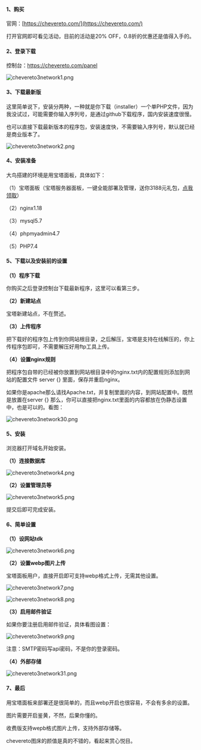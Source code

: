 #### 1、购买

官网：[https://chevereto.com/](https://chevereto.com/)

打开官网即可看见活动，目前的活动是20% OFF，0.8折的优惠还是值得入手的。

#### 2、登录下载

控制台：https://chevereto.com/panel

![chevereto3network1.png](https://tupian.clotliu.com/76e1b6d0ae287fd38677d774a294262a.png)

#### 3、下载最新版

这里简单说下，安装分两种，一种就是你下载（installer）一个单PHP文件，因为我没试过，可能需要你输入序列号，是通过github下载程序，国内安装速度很慢。

也可以直接下载最新版本的程序包，安装速度快，不需要输入序列号，默认就已经是商业版本了。

![chevereto3network2.png](https://tupian.clotliu.com/7eb336343d18cdf5d9f297db29e1fafb.png)

#### 4、安装准备

大鸟搭建的环境是用宝塔面板，具体如下：

（1）宝塔面板（宝塔服务器面板，一键全能部署及管理，送你3188元礼包，[点我领取](https://www.bt.cn/?invite_code=MV96YnVvdHU=)）

（2）nginx1.18

（3）mysql5.7

（4）phpmyadmin4.7

（5）PHP7.4

#### 5、下载以及安装前的设置

**（1）程序下载**

你购买之后登录控制台下载最新程序，这里可以看第三步。

**（2）新建站点**

宝塔新建站点，不在赘述。

**（3）上传程序**

把下载好的程序包上传到你网站根目录，之后解压，宝塔是支持在线解压的，你上传程序包即可，不需要解压好用ftp工具上传。

**（4）设置nginx规则**

把程序包自带的已经被你放置到网站根目录中的nginx.txt内的配置规则添加到网站的配置文件 server {} 里面，保存并重启nginx。

如果你是apache那么请找Apache.txt，并复制里面的内容，到网站配置中。既然是放置在server {} 那么，你可以直接把nginx.txt里面的内容都放在伪静态设置中，也是可以的。看图：

![chevereto3network30.png](https://tupian.clotliu.com/b8e22d4a229ee0a171c6a463880bc395.png)

#### 5、安装

浏览器打开域名开始安装。

**（1）连接数据库**

![chevereto3network4.png](https://tupian.clotliu.com/b9c6118112cd888e5b2ee018dbb43a42.png)

**（2）设置管理员等**

![chevereto3network5.png](https://tupian.clotliu.com/93d3ce662561172124d5b4a1e3969989.png)

提交后即可完成安装。

#### 6、简单设置

**（1）设网站tdk**

![chevereto3network6.png](https://tupian.clotliu.com/c4774e867cc1e9cd9b4c3c31ba5864f1.png)

**（2）设置webp图片上传**

宝塔面板用户，直接开启即可支持webp格式上传，无需其他设置。

![chevereto3network7.png](https://tupian.clotliu.com/d4534f03cfbf88fdd150934a9b94c9db.png)

![chevereto3network8.png](https://tupian.clotliu.com/83457605f3e27277948ee5e96a3be6e9.png)

**（3）启用邮件验证**

如果你要注册启用邮件验证，具体看图设置：

![chevereto3network9.png](https://tupian.clotliu.com/2d55066a2fe197bdaf30af6f0f29e715.png)

注意：SMTP密码写api密码，不是你的登录密码。

**（4）外部存储**

![chevereto3network31.png](https://tupian.clotliu.com/c9dba29aadcc89768f65e1346d04aa9a.png)

#### 7、最后

用宝塔面板来部署还是很简单的，而且webp开启也很容易，不会有多余的设置。

图片需要开启鉴黄，不然，后果你懂的。

收费版支持wepb格式图片上传，支持外部存储等。

chevereto图床的颜值是真的不错的，看起来赏心悦目。
